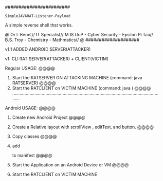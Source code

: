 ########################
~~~~~~~~~~~~~~~~~~~~~~~~~~
SimpleJAVARAT-Listener-Payload 
~~~~~~~~~~~~~~~~~~~~~~~~~~
A simple reverse shell that works. 

@
Or I. Benet//
IT Specialist//
M.IS UoP - Cyber Security - Epsilon Pi Tau//
B.S. Troy - Chemistry - Mathmatics//
@
####################

v1.1
ADDED ANDROID SERVER(ATTACKER)

v1:
CLI RAT SERVER(ATTACKER) + CLIENT(VICTIM)



Regular USAGE:
  @@@@
  1. Start the RATSERVER ON ATTACKING MACHINE (command: java RATSERVER)
  @@@@
  2. Start the RATCLIENT on VICTIM MACHINE (command: java <hostip>)
  @@@@
.............................................................................................................................

Android USAGE:
@@@@
1. Create new Android Project
@@@@
2. Create a Relative layout with scrollView , editText, and button.
@@@@
3. Copy classes
@@@@
4. add     <uses-permission android:name="android.permission.INTERNET" />
    <uses-permission android:name="android.permission.ACCESS_NETWORK_STATE" />
    
    to manifest
@@@@
5. Start the Application on an Android Device or VM
@@@@
6. Start the RATCLIENT on VICTIM MACHINE
